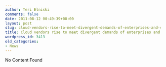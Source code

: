 ```yaml
---
author: Teri Elniski
comments: false
date: 2011-08-12 00:49:39+00:00
layout: post
slug: cloud-vendors-rise-to-meet-divergent-demands-of-enterprises-and-service-providers
title: Cloud vendors rise to meet divergent demands of enterprises and service providers
wordpress_id: 3413
old_categories:
- News
---
```


No Content Found
